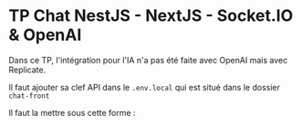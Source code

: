# TP Chat NestJS - NextJS - Socket.IO & OpenAI

Dans ce TP, l'intégration pour l'IA n'a pas été faite avec OpenAI mais avec Replicate.

Il faut ajouter sa clef API dans le `.env.local` qui est situé dans le dossier `chat-front`

Il faut la mettre sous cette forme :

